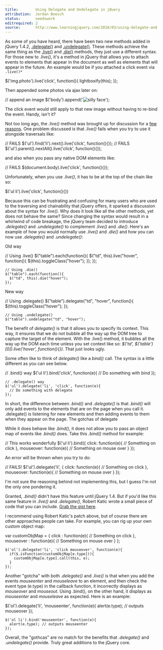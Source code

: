 ```yaml
---
title:        Using Delegate and Undelegate in jQuery
attribution:  Jordan Boesch 
status:       needswork
editrequired: 2
source:       http://www.learningjquery.com/2010/03/using-delegate-and-undelegate-in-jquery-1-4-2
---
```


As some of you have heard, there have been two new methods added in jQuery 1.4.2, [.delegate()](http://api.jquery.com/delegate/) and [.undelegate()](http://api.jquery.com/undelegate/). These methods achieve the same thing as the [.live()](http://api.jquery.com/live/) and [.die()](http://api.jquery.com/die/) methods, they just use a different syntax. For those new to *.live()*, it's a method in jQuery that allows you to attach events to elements that appear in the document as well as elements that will appear in the future. An example would be if you attached a click event via `.live()*`

<javascript>
    $('img.photo').live('click', function(){
      lightboxify(this);
    });
</javascript>

Then appended some photos via ajax later on:

<javascript caption="Appends an image">
    // append an image
    $('body').append('<img src="face.jpg" alt="silly face" class="photo"/>');
</javascript>

The click event would still apply to that new image without having to re-bind the event. Handy, isn't it?

Not too long ago, the *.live()* method was brought up for discussion for a [few](http://forum.jquery.com/topic/jquery-live-jquery-fn-live-discussion) [reasons](http://paulirish.com/2010/on-jquery-live/). One problem discussed is that *.live()* fails when you try to use it alongside traversals like:

<div class="example" markdown="1">
    // FAILS
    $('ul').find('li').next().live('click', function(){});
    // FAILS
    $('ul').parent().nextAll().live('click', function(){});
</div>

and also when you pass any native DOM elements like:

<div class="example" markdown="1">
    // FAILS
    $(document.body).live('click', function(){});
</div>

Unfortunately, when you use *.live()*, it has to be at the top of the chain like so:

<div class="example" markdown="1">
    $('ul li').live('click', function(){})
</div>

Because this can be frustrating and confusing for many users who are used to the traversing and chainability that jQuery offers, it sparked a discussion about the syntax for *.live()*. Why does it look like all the other methods, yet does not behave the same? Since changing the syntax would result in a whirlwind of code breakage, the jQuery team decided to introduce *.delegate()* and *.undelegate()* to complement *.live()* and *.die()*. Here's an example of how you would normally use *.live()* and *.die()* and how you can now use *.delegate()* and *.undelegate()*:

Old way

<div class="example" markdown="1">
    // Using .live()
    $("table").each(function(){
      $("td", this).live("hover", function(){
        $(this).toggleClass("hover");
      });
    });
     
    // Using .die()
    $("table").each(function(){
      $("td", this).die("hover");
    });
</div>

New way

<div class="example" markdown="1">
    // Using .delegate()
    $("table").delegate("td", "hover", function(){
      $(this).toggleClass("hover");
    });
     
    // Using .undelegate()
    $("table").undelegate("td", "hover");
</div>

The benefit of *delegate()* is that it allows you to specify its context. This way, it ensures that we do not bubble all the way up the DOM tree to capture the target of the element. With the .live() method, it bubbles all the way up the DOM each time unless you set context like so: *$('td', $('table')[0]).live('hover', function(){})*. That just looks ugly.

Some often like to think of *delegate()* like a *bind()* call. The syntax is a little different as you can see below.

<div class="example" markdown="1">
    // .bind() way
    $('ul li').bind('click', function(e){
      // Do something with bind
    });
     
    // .delegate() way
    $('ul').delegate('li', 'click', function(e){
      // Do something with delegate
    });
</div>


In short, the difference between *.bind()* and *.delegate()* is that *.bind()* will only add events to the elements that are on the page when you call it. .delegate() is listening for new elements and then adding events to them when they appear on the page.
The gotchas of delegate

While it does behave like *.bind()*, it does not allow you to pass an object map of events like *.bind()* does. Take this *.bind()* method for example:

<div class="example" markdown="1">
    // This works wonderfully
    $('ul li').bind({
      click: function(e){
        // Something on click
      },
      mouseover: function(e){
        // Something on mouse over
      }
    });
</div>

An error will be thrown when you try to do:

<div class="example" markdown="1">
    // FAILS!
    $('ul').delegate('li', {
      click: function(e){
        // Something on click
      },
      mouseover: function(e){
        // Something on mouse over
      }
    });
</div>

I'm not sure the reasoning behind not implementing this, but I guess I'm not the only one pondering it.

Granted, *.bind()* didn't have this feature until jQuery 1.4. But if you'd like this same feature in *.live()* and *.delegate()*, Robert Katic wrote a small piece of code that you can include. [Grab the gist here](http://gist.github.com/310747).

I recommend using Robert Katic's patch above, but of course there are other approaches people can take. For example, you can rig up your own custom object map:

<div class="example" markdown="1">
    var customObjMap = {
      click : function(e){
        // Something on click
      },
      mouseover : function(e){
        // Something on mouse over
      }
    };
     
    $('ol').delegate('li', 'click mouseover', function(e){
      if($.isFunction(customObjMap[e.type])){
        customObjMap[e.type].call(this, e);
      }
    });
</div>

Another "gotcha" with both *.delegate()* and *.live()* is that when you add the events *mouseenter* and *mouseleave* to an element, and then check the event type (e.type) in the callback function, it incorrectly displays as *mouseover* and *mouseout*. Using .bind(), on the other hand, it displays as *mouseenter* and *mouseleave* as expected. Here is an example:

<div class="example" markdown="1">
    $('ol').delegate('li', 'mouseenter', function(e){
      alert(e.type); // outputs mouseover
    });
     
    $('ol li').bind('mouseenter', function(e){
      alert(e.type); // outputs mouseenter
    });
</div>


Overall, the "gothcas" are no match for the benefits that *.delegate()* and *.undelegate()* provide. Truly great additions to the jQuery core.

